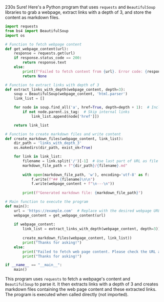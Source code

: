 230s
Sure! Here's a Python program that uses `requests` and `BeautifulSoup` libraries to grab a webpage, extract links with a depth of 3, and store the content as markdown files.

```python
import requests
from bs4 import BeautifulSoup
import os

# Function to fetch webpage content
def get_webpage_content(url):
    response = requests.get(url)
    if response.status_code == 200:
        return response.text
    else:
        print(f"Failed to fetch content from {url}. Error code: {response.status_code}")
        return None

# Function to extract links with depth of 3
def extract_links_with_depth(webpage_content, depth=3):
    soup = BeautifulSoup(webpage_content, 'html.parser')
    link_list = []

    for node in soup.find_all('a', href=True, depth=depth + 1):  # Include depth in check
        if not node.parent.is_tag:  # Skip internal links
            link_list.append(node['href']])

    return link_list

# Function to create markdown files and write content
def create_markdown_files(webpage_content, link_list):
    dir_path = 'links_with_depth_3'
    os.makedirs(dir_path, exist_ok=True)

    for link in link_list:
        filename = link.split('/')[-1]  # Use last part of URL as file name
        markdown_file_path = f"{dir_path}/{filename}.md"
        
        with open(markdown_file_path, 'w'), encoding='utf-8' as f:
            f.write(f"## {filename}\n\n")
            f.write(webpage_content + f"\n---\n"))
        
        print(f"Generated markdown file: {markdown_file_path}")

# Main function to execute the program
def main():
    url = 'https://example.com'  # Replace with the desired webpage URL
    webpage_content = get_webpage_content(url)
    
    if webpage_content:
        link_list = extract_links_with_depth(webpage_content, depth=3))
        
        create_markdown_files(webpage_content, link_list))
        print("Thanks for asking!")
    else:
        print("Failed to fetch web page content. Please check the URL and try again.")
        print("Thanks for asking!")

if __name__ == "__main__":
    main()
```

This program uses `requests` to fetch a webpage's content and `BeautifulSoup` to parse it. It then extracts links with a depth of 3 and creates markdown files containing the web page content and these extracted links. The program is executed when called directly (not imported).
